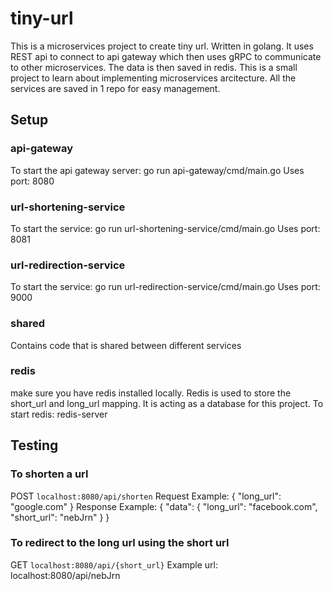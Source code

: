 # tiny-url

This is a microservices project to create tiny url. Written in golang. It uses REST api to connect to api gateway which then uses gRPC to communicate to other microservices. The data is then saved in redis.
This is a small project to learn about implementing microservices arcitecture. All the services are saved in 1 repo for easy management.


## Setup
### api-gateway
To start the api gateway server: go run api-gateway/cmd/main.go
Uses port: 8080

### url-shortening-service
To start the service: go run url-shortening-service/cmd/main.go
Uses port: 8081

### url-redirection-service
To start the service: go run url-redirection-service/cmd/main.go
Uses port: 9000

### shared
Contains code that is shared between different services

### redis
make sure you have redis installed locally. Redis is used to store the short_url and long_url mapping. It is acting as a database for this project.
To start redis: redis-server

## Testing
### To shorten a url
POST `localhost:8080/api/shorten`
Request Example: 
{
    "long_url": "google.com"
}
Response Example:
{
    "data": {
        "long_url": "facebook.com",
        "short_url": "nebJrn"
    }
}

### To redirect to the long url using the short url
GET `localhost:8080/api/{short_url}`
Example url: localhost:8080/api/nebJrn
